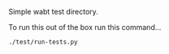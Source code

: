 
Simple wabt test directory.

To run this out of the box run this command...

```
./test/run-tests.py
```
